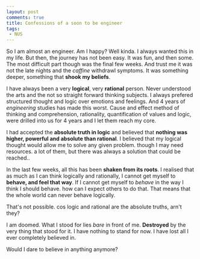 ```yaml
---
layout: post
comments: true
title: Confessions of a soon to be engineer
tags:
 - NUS
---
```


So I am almost an engineer. Am I happy? Well kinda. I always wanted this in my life. But then, the journey has not been easy. It was fun, and then some. The most difficult part though was the final few weeks. And trust me it was not the late nights and the _caffine_ withdrawl symptoms. It was something deeper, something that **shook my beliefs**.

I have always been a very **logical**, very **rational** person. Never understood the arts and the not so straight forward thinking subjects. I always prefered structured thought and logic over emotions and feelings. And 4 years of _engineering_ studies has made this worst. Cause and effect method of thinking and comprehension, rationality, quantification of values and logic, were drilled into us for 4 years and I let them reach my core.

I had accepted the **absolute truth in logic** and believed that **nothing was higher, powerful and absolute than rational**. I believed that my logical thought would allow me to solve any given problem. though I may need resources. a lot of them, but there was always a solution that could be reached..

In the last few weeks, all this has been **shaken from its roots**. I realised that as much as I can think logically and rationally, I cannot get myself to **behave, and feel that way**. If I cannot get myself to _behave_ in the way I think I should behave. how can I expect others to do that. That means that the whole world can never behave logically.

That's not possible. cos logic and rational are the absolute truths, arn't they?

I am doomed. What I stood for lies _bare_ in front of me. **Destroyed** by the very thing that stood for it. I have nothing to stand for now. I have lost all I ever completely believed in.

Would I dare to believe in anything anymore?

